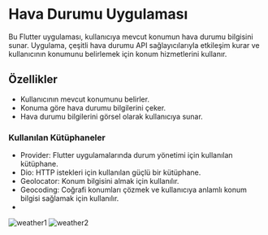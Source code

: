 # Hava Durumu Uygulaması

Bu Flutter uygulaması, kullanıcıya mevcut konumun hava durumu bilgisini sunar. Uygulama, çeşitli hava durumu API sağlayıcılarıyla etkileşim kurar ve kullanıcının konumunu belirlemek için konum hizmetlerini kullanır.

## Özellikler
- Kullanıcının mevcut konumunu belirler.
- Konuma göre hava durumu bilgilerini çeker.
- Hava durumu bilgilerini görsel olarak kullanıcıya sunar.

### Kullanılan Kütüphaneler
- Provider: Flutter uygulamalarında durum yönetimi için kullanılan kütüphane.
- Dio: HTTP istekleri için kullanılan güçlü bir kütüphane.
- Geolocator: Konum bilgisini almak için kullanılır.
- Geocoding: Coğrafi konumları çözmek ve kullanıcıya anlamlı konum bilgisi sağlamak için kullanılır.
- 

![weather1](https://github.com/ibryitiz/weather_api_app/assets/156498407/47bf828f-b500-490b-b34d-db3c91c112e2)
![weather2](https://github.com/ibryitiz/weather_api_app/assets/156498407/d6695e36-1668-46b6-9c43-125093d46d8f)
